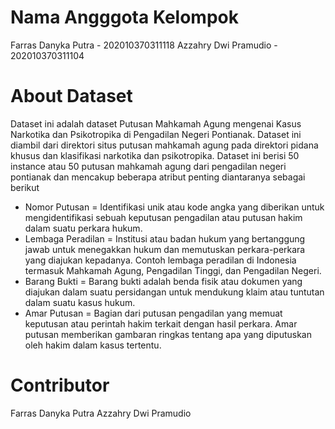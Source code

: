 # Nama Angggota Kelompok
Farras Danyka Putra  - 202010370311118
Azzahry Dwi Pramudio - 202010370311104

# About Dataset
Dataset ini adalah dataset Putusan Mahkamah Agung mengenai Kasus Narkotika dan Psikotropika di Pengadilan Negeri Pontianak. Dataset ini diambil dari direktori situs putusan mahkamah agung pada direktori pidana khusus dan klasifikasi narkotika dan psikotropika.  Dataset ini berisi 50 instance atau 50 putusan mahkamah agung dari pengadilan negeri pontianak dan mencakup beberapa atribut penting diantaranya sebagai berikut


* Nomor Putusan      =  Identifikasi unik atau kode angka yang diberikan untuk mengidentifikasi sebuah keputusan pengadilan atau putusan hakim dalam suatu perkara hukum.
* Lembaga Peradilan  =  Institusi atau badan hukum yang bertanggung jawab untuk menegakkan hukum dan memutuskan perkara-perkara yang diajukan kepadanya. Contoh lembaga peradilan di Indonesia termasuk Mahkamah Agung,                                Pengadilan Tinggi, dan Pengadilan Negeri.
* Barang Bukti       =  Barang bukti adalah benda fisik atau dokumen yang diajukan dalam suatu persidangan untuk mendukung klaim atau tuntutan dalam suatu kasus hukum.
* Amar Putusan       =  Bagian dari putusan pengadilan yang memuat keputusan atau perintah hakim terkait dengan hasil perkara. Amar putusan memberikan gambaran ringkas tentang apa yang diputuskan oleh hakim dalam kasus                             tertentu.

#  Contributor
Farras Danyka Putra
Azzahry Dwi Pramudio
